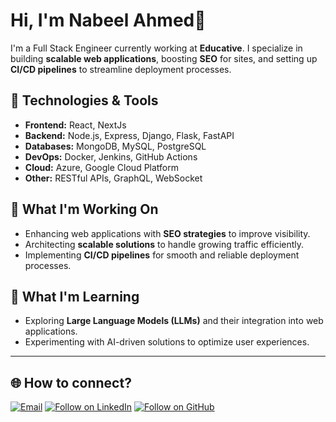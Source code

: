 # Hi, I'm Nabeel Ahmed👋

I'm a Full Stack Engineer currently working at **Educative**. I specialize in building **scalable web applications**, boosting **SEO** for sites, and setting up **CI/CD pipelines** to streamline deployment processes.

## 🔧 Technologies & Tools
- **Frontend:** React, NextJs
- **Backend:** Node.js, Express, Django, Flask, FastAPI
- **Databases:** MongoDB, MySQL, PostgreSQL
- **DevOps:** Docker, Jenkins, GitHub Actions
- **Cloud:** Azure, Google Cloud Platform
- **Other:** RESTful APIs, GraphQL, WebSocket

## 🚀 What I'm Working On
- Enhancing web applications with **SEO strategies** to improve visibility.
- Architecting **scalable solutions** to handle growing traffic efficiently.
- Implementing **CI/CD pipelines** for smooth and reliable deployment processes.
  
## 🌱 What I'm Learning
- Exploring **Large Language Models (LLMs)** and their integration into web applications.
- Experimenting with AI-driven solutions to optimize user experiences.

---

<h2 align="left">🌐 How to connect?</h2>
<p align="left">
  <a href="mailto:nabeelahmedamir@gmail.com"><img title="Email" src="https://img.shields.io/badge/Gmail-D14836?style=for-the-badge&logo=gmail&logoColor=white"/></a>
  <a href="https://www.linkedin.com/in/nabeel-ahmed-amir/"><img title="Follow on LinkedIn" src="https://img.shields.io/badge/LinkedIn-0077B5?style=for-the-badge&logo=linkedin&logoColor=white"/></a>
  <a href="https://github.com/nabeelahmed-090"><img title="Follow on GitHub" src="https://img.shields.io/badge/GitHub-100000?style=for-the-badge&logo=github&logoColor=white"/></a>
</p>



